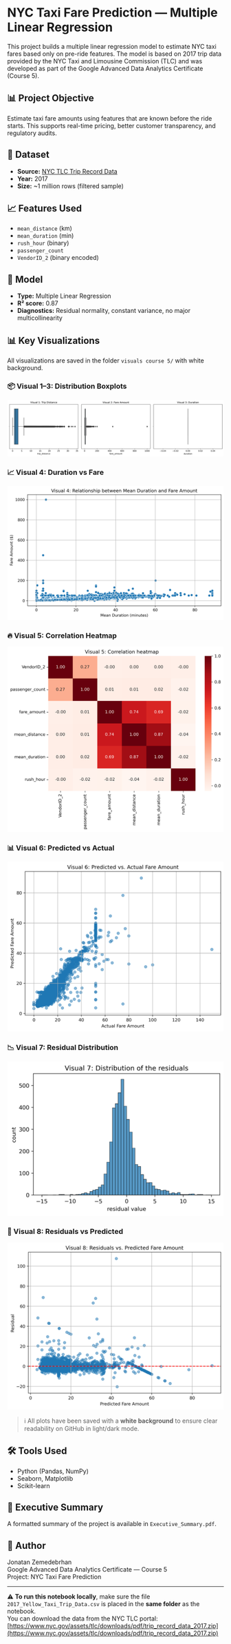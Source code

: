 # NYC Taxi Fare Prediction — Multiple Linear Regression

This project builds a multiple linear regression model to estimate NYC taxi fares based only on pre-ride features. The model is based on 2017 trip data provided by the NYC Taxi and Limousine Commission (TLC) and was developed as part of the Google Advanced Data Analytics Certificate (Course 5).

## 📊 Project Objective
Estimate taxi fare amounts using features that are known before the ride starts. This supports real-time pricing, better customer transparency, and regulatory audits.

## 📁 Dataset
- **Source:** [NYC TLC Trip Record Data](https://www.nyc.gov/site/tlc/about/tlc-trip-record-data.page)
- **Year:** 2017
- **Size:** ~1 million rows (filtered sample)

## 📈 Features Used
- `mean_distance` (km)
- `mean_duration` (min)
- `rush_hour` (binary)
- `passenger_count`
- `VendorID_2` (binary encoded)

## 🧠 Model
- **Type:** Multiple Linear Regression
- **R² score:** 0.87
- **Diagnostics:** Residual normality, constant variance, no major multicollinearity

## 📊 Key Visualizations

All visualizations are saved in the folder `visuals course 5/` with white background.

### 📦 Visual 1–3: Distribution Boxplots
![Boxplots](visuals%20course%205/boxplots_trip_fare_duration.png)

### 📈 Visual 4: Duration vs Fare
![Scatterplot](visuals%20course%205/duration_vs_fare_scatter.png)

### 🔥 Visual 5: Correlation Heatmap
![Heatmap](visuals%20course%205/correlation_heatmap.png)

### 📊 Visual 6: Predicted vs Actual
![Prediction Accuracy](visuals%20course%205/predicted_vs_actual.png)

### 📉 Visual 7: Residual Distribution
![Residual Histogram](visuals%20course%205/residual_distribution.png)

### 🧮 Visual 8: Residuals vs Predicted
![Residuals vs Prediction](visuals%20course%205/residuals_vs_predicted.png)

> ℹ️ All plots have been saved with a **white background** to ensure clear readability on GitHub in light/dark mode.

## 🛠 Tools Used
- Python (Pandas, NumPy)
- Seaborn, Matplotlib
- Scikit-learn

## 📄 Executive Summary
A formatted summary of the project is available in `Executive_Summary.pdf`.

## 👤 Author
Jonatan Zemedebrhan  
Google Advanced Data Analytics Certificate — Course 5  
Project: NYC Taxi Fare Prediction

---

⚠️ **To run this notebook locally**, make sure the file  
`2017_Yellow_Taxi_Trip_Data.csv` is placed in the **same folder** as the notebook.  
You can download the data from the NYC TLC portal:  
[https://www.nyc.gov/assets/tlc/downloads/pdf/trip_record_data_2017.zip](https://www.nyc.gov/assets/tlc/downloads/pdf/trip_record_data_2017.zip)

